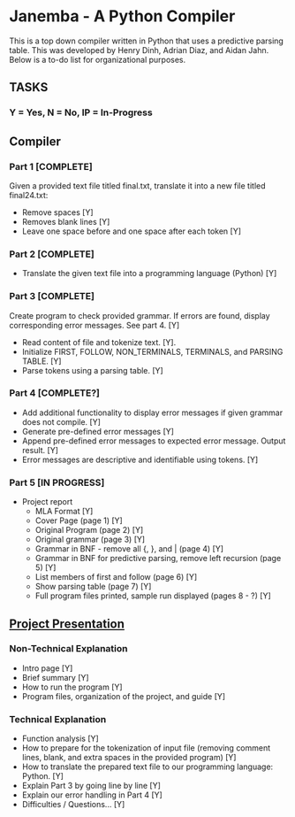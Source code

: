 # Janemba - A Python Compiler

This is a top down compiler written in Python that uses a predictive parsing table. This was developed by Henry Dinh, Adrian Diaz, and Aidan Jahn. Below is a to-do list for organizational purposes.

## TASKS

### Y = Yes, N = No, IP = In-Progress

## Compiler

### Part 1 [COMPLETE]

Given a provided text file titled final.txt, translate it into a new file titled final24.txt:

-   Remove spaces [Y]
-   Removes blank lines [Y]
-   Leave one space before and one space after each token [Y]

### Part 2 [COMPLETE]

-   Translate the given text file into a programming language (Python) [Y]

### Part 3 [COMPLETE]

Create program to check provided grammar. If errors are found, display corresponding error messages. See part 4. [Y]

-   Read content of file and tokenize text. [Y].
-   Initialize FIRST, FOLLOW, NON_TERMINALS, TERMINALS, and PARSING TABLE. [Y]
-   Parse tokens using a parsing table. [Y]

### Part 4 [COMPLETE?]

-   Add additional functionality to display error messages if given grammar does not compile. [Y]
-   Generate pre-defined error messages [Y]
-   Append pre-defined error messages to expected error message. Output result. [Y]
-   Error messages are descriptive and identifiable using tokens. [Y]

### Part 5 [IN PROGRESS]

-   Project report
    -   MLA Format [Y]
    -   Cover Page (page 1) [Y]
    -   Original Program (page 2) [Y]
    -   Original grammar (page 3) [Y]
    -   Grammar in BNF - remove all {, }, and | (page 4) [Y]
    -   Grammar in BNF for predictive parsing, remove left recursion (page 5) [Y]
    -   List members of first and follow (page 6) [Y]
    -   Show parsing table (page 7) [Y]
    -   Full program files printed, sample run displayed (pages 8 - ?) [Y]

## [Project Presentation](https://docs.google.com/presentation/d/1M_c6-o-KFVf6Jpgd8vFNdLSwECEmiMmrDnKDWoGh2p8/edit?usp=sharing)

### Non-Technical Explanation

-   Intro page [Y]
-   Brief summary [Y]
-   How to run the program [Y]
-   Program files, organization of the project, and guide [Y]

### Technical Explanation

-   Function analysis [Y]
-   How to prepare for the tokenization of input file (removing comment lines, blank, and extra spaces in the provided program) [Y]
-   How to translate the prepared text file to our programming language: Python. [Y]
-   Explain Part 3 by going line by line [Y]
-   Explain our error handling in Part 4 [Y]
-   Difficulties / Questions... [Y]
